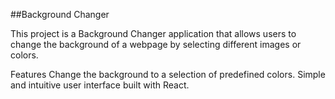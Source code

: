 ##Background Changer

This project is a Background Changer application that allows users to change the background of a webpage by selecting different images or colors.

Features
Change the background to a selection of predefined colors.
Simple and intuitive user interface built with React.
